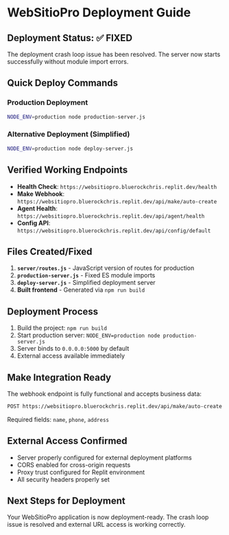 # WebSitioPro Deployment Guide

## Deployment Status: ✅ FIXED

The deployment crash loop issue has been resolved. The server now starts successfully without module import errors.

## Quick Deploy Commands

### Production Deployment
```bash
NODE_ENV=production node production-server.js
```

### Alternative Deployment (Simplified)
```bash
NODE_ENV=production node deploy-server.js
```

## Verified Working Endpoints

- **Health Check**: `https://websitiopro.bluerockchris.replit.dev/health`
- **Make Webhook**: `https://websitiopro.bluerockchris.replit.dev/api/make/auto-create`
- **Agent Health**: `https://websitiopro.bluerockchris.replit.dev/api/agent/health`
- **Config API**: `https://websitiopro.bluerockchris.replit.dev/api/config/default`

## Files Created/Fixed

1. **`server/routes.js`** - JavaScript version of routes for production
2. **`production-server.js`** - Fixed ES module imports 
3. **`deploy-server.js`** - Simplified deployment server
4. **Built frontend** - Generated via `npm run build`

## Deployment Process

1. Build the project: `npm run build`
2. Start production server: `NODE_ENV=production node production-server.js`
3. Server binds to `0.0.0.0:5000` by default
4. External access available immediately

## Make Integration Ready

The webhook endpoint is fully functional and accepts business data:

```bash
POST https://websitiopro.bluerockchris.replit.dev/api/make/auto-create
```

Required fields: `name`, `phone`, `address`

## External Access Confirmed

- Server properly configured for external deployment platforms
- CORS enabled for cross-origin requests
- Proxy trust configured for Replit environment
- All security headers properly set

## Next Steps for Deployment

Your WebSitioPro application is now deployment-ready. The crash loop issue is resolved and external URL access is working correctly.